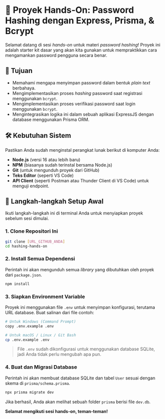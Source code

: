 # 🔐 Proyek Hands-On: Password Hashing dengan Express, Prisma, & Bcrypt

Selamat datang di sesi *hands-on* untuk materi *password hashing*! Proyek ini adalah starter kit dasar yang akan kita gunakan untuk mempraktikkan cara mengamankan password pengguna secara benar.

## 🎯 Tujuan

- Memahami mengapa menyimpan password dalam bentuk *plain text* berbahaya.
- Mengimplementasikan proses *hashing* password saat registrasi menggunakan `bcrypt`.
- Mengimplementasikan proses verifikasi password saat login menggunakan `bcrypt`.
- Mengintegrasikan logika ini dalam sebuah aplikasi ExpressJS dengan database menggunakan Prisma ORM.

## 🛠️ Kebutuhan Sistem

Pastikan Anda sudah menginstal perangkat lunak berikut di komputer Anda:
- **Node.js** (versi 16 atau lebih baru)
- **NPM** (biasanya sudah terinstal bersama Node.js)
- **Git** (untuk mengunduh proyek dari GitHub)
- **Teks Editor** (seperti VS Code)
- **API Client** (seperti Postman atau Thunder Client di VS Code) untuk menguji endpoint.

## 🚀 Langkah-langkah Setup Awal

Ikuti langkah-langkah ini di terminal Anda untuk menyiapkan proyek sebelum sesi dimulai.

### 1. Clone Repositori Ini
```bash
git clone [URL_GITHUB_ANDA]
cd hashing-hands-on
```
### 2. Install Semua Dependensi
Perintah ini akan mengunduh semua *library* yang dibutuhkan oleh proyek dari `package.json`.
```bash
npm install
```

### 3. Siapkan Environment Variable
Proyek ini menggunakan file `.env` untuk menyimpan konfigurasi, terutama URL database. Buat salinan dari file contoh:
```bash
# Untuk Windows (Command Prompt)
copy .env.example .env

# Untuk macOS / Linux / Git Bash
cp .env.example .env
```
> File `.env` sudah dikonfigurasi untuk menggunakan database SQLite, jadi Anda tidak perlu mengubah apa pun.

### 4. Buat dan Migrasi Database
Perintah ini akan membuat database SQLite dan tabel `User` sesuai dengan skema di `prisma/schema.prisma`.
```bash
npx prisma migrate dev
```
Jika berhasil, Anda akan melihat sebuah folder `prisma` berisi file `dev.db`.


**Selamat mengikuti sesi hands-on, teman-teman!**

